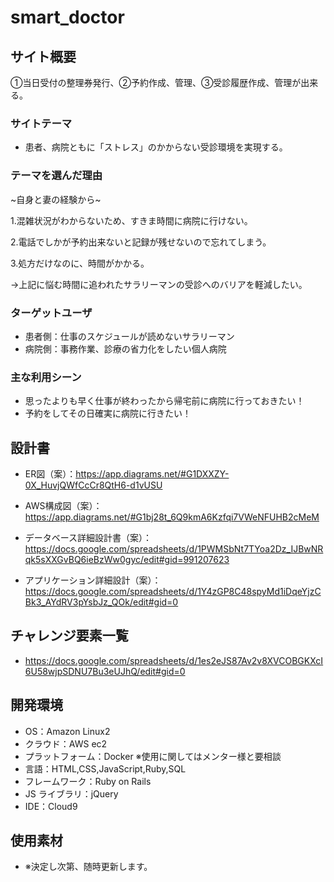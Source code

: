 # smart_doctor

## サイト概要

<p>①当日受付の整理券発行、②予約作成、管理、③受診履歴作成、管理が出来る。</p>

### サイトテーマ

- 患者、病院ともに「ストレス」のかからない受診環境を実現する。

### テーマを選んだ理由

<p>~自身と妻の経験から~</p>

1.混雑状況がわからないため、すきま時間に病院に行けない。

2.電話でしかが予約出来ないと記録が残せないので忘れてしまう。

3.処方だけなのに、時間がかかる。

<p>→上記に悩む時間に追われたサラリーマンの受診へのバリアを軽減したい。</p>

### ターゲットユーザ

- 患者側：仕事のスケジュールが読めないサラリーマン
- 病院側：事務作業、診療の省力化をしたい個人病院

### 主な利用シーン

- 思ったよりも早く仕事が終わったから帰宅前に病院に行っておきたい！
- 予約をしてその日確実に病院に行きたい！

## 設計書

- ER図（案）：https://app.diagrams.net/#G1DXXZY-0X_HuvjQWfCcCr8QtH6-d1vUSU

- AWS構成図（案）：https://app.diagrams.net/#G1bj28t_6Q9kmA6Kzfqi7VWeNFUHB2cMeM

- データベース詳細設計書（案）：https://docs.google.com/spreadsheets/d/1PWMSbNt7TYoa2Dz_IJBwNRqk5sXXGvBQ6ieBzWw0gyc/edit#gid=991207623

- アプリケーション詳細設計（案）：https://docs.google.com/spreadsheets/d/1Y4zGP8C48spyMd1iDqeYjzCBk3_AYdRV3pYsbJz_QOk/edit#gid=0

## チャレンジ要素一覧

- https://docs.google.com/spreadsheets/d/1es2eJS87Av2v8XVCOBGKXcI6U58wjpSDNU7Bu3eUJhQ/edit#gid=0

## 開発環境

- OS：Amazon Linux2
- クラウド：AWS ec2
- プラットフォーム：Docker ※使用に関してはメンター様と要相談
- 言語：HTML,CSS,JavaScript,Ruby,SQL
- フレームワーク：Ruby on Rails
- JS ライブラリ：jQuery
- IDE：Cloud9

## 使用素材

- ※決定し次第、随時更新します。
